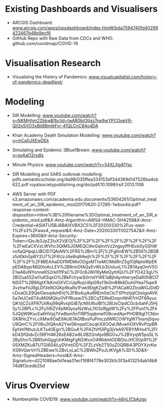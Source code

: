 # Existing Dashboards and Visualisers

- ARCGIS Dashboard: 
www.arcgis.com/apps/opsdashboard/index.html#/bda7594740fd40299423467b48e9ecf6   
- GitHub Repo with Raw Data from CDCs and WHO:
github.com/covidmap/COVID-19

# Visualisation Research
- Visualising the History of Pandemics:
www.visualcapitalist.com/history-of-pandemics-deadliest/

# Modeling

- SIR Modelling:
www.youtube.com/watch?v=NKMHhm2Zbkw&fbclid=IwAR0biOtlgz7ne9wYPCOqeV8-QiI2nSVO3xBjt8BmlkFvr-41QLCnC84odDA
- Khan Academy Death Simulation Modelling:
www.youtube.com/watch?v=mCa0JXEwDEk
- Simulating and Epidemic 3Blue1Brown: 
www.youtube.com/watch?v=gxAaO2rsdIs
- Minute Physics:
www.youtube.com/watch?v=54XLXg4fYsc
- SIR Modelling and SARS outbreak modelling:
pdfs.semanticscholar.org/4a98/035ffea334153df344369d147526ba4cb622.pdf
royalsocietypublishing.org/doi/pdf/10.1098/rsif.2013.1106

- AWS Server with PDF
s3.amazonaws.com/academia.edu.documents/53604261/Optimal_treatment_of_an_SIR_epidemic_mod20170620-27285-1wbox4d.pdf?response-content-disposition=inline%3B%20filename%3DOptimal_treatment_of_an_SIR_epidemic_mod.pdf&X-Amz-Algorithm=AWS4-HMAC-SHA256&X-Amz-Credential=ASIATUSBJ6BAIXVBX2C5%2F20200330%2Fus-east-1%2Fs3%2Faws4_request&X-Amz-Date=20200330T002754Z&X-Amz-Expires=3600&X-Amz-Security-Token=IQoJb3JpZ2luX2VjEOj%2F%2F%2F%2F%2F%2F%2F%2F%2F%2FwEaCXVzLWVhc3QtMSJGMEQCIAvGqhvtVz2ngsyIffHEck0yGShWvxXaQHpqUJBClD7QAiAN%2FRS%2Bm%2Fj%2FglhnEW%2B56%2BSBz5d0khGpBY2U7%2F6UzJ4e8iq9Awjh%2F%2F%2F%2F%2F%2F%2F%2F%2F%2F8BEAAaDDI1MDMxODgxMTIwMCIMdRnZ5g1OjNpIoWpEKpEDA8yprMQ0toAcLEV%2B9rinOfAQyEvWLb3UoluxL1%2B1AyqOmV5OE1wA6oNYonneKS2rkIl1fPaC%2F0c8JWi19yMeQytHQU%2FYO423gU%2BlZua55ZwI1uKSqxO%2BkFcVywS0rrtdYWE1aBjhAymheryeDaR0hBCl7NSGT%2B9XgtX1kKmGXVCcUpRcpU6pGRxf3k0m88k6Duh0Yea75qw93vzhwfVJRgLDf3eROGKp9kaRs1Fwk9DgKZwB%2FlACa8OZlosWGJDdDcDoaOLE9QeIGesqdsh6Vj%2FBo4ujAu6REm0eCtcTXPhztjqlCbsIgoAVK5a7eUCe6T4uMGMQky0VFfRuaw3%2BCqTDRelDoqmNhR7rHZF6RyuzQKVjCZsXFR7UiiRsj99qRviqIGiB7jcNIlU6uIBI%2BUsCIpdCGcb4ahFJ5Hj5y%2BPLc%2Fy59IZV4pMQyoyNzWuL1Xi3zRjgtW%2Fy%2FPun1%2Fk5JQtjW9KscEa6HVpj7VwBsm5nTlRP5qqbmefO8cwdAprPHOB9gI7CNimGKRHcZYvLcXMw9OaE9AU67AGfBvsPuPmczdWRCOWYgW71nsmj5qvuU9QmC%2F06u2tQAnA2Ywi56nqwICecqhXXOOaUMuwhOXVRvPzpBREpfxh1NhutJLKTs40Egn%2BGuA%2FAZtVfGlPg3jVeA97EBYMHo4%2FIkD4SfQldvZc5RFH4K26sEAB2w8L0B2GnAjx6BGOvJ%2BVyqW5psSL%2ByEhn%2BR5shQggUhKMtgFgN2tKvxO496dmtODBDizJHC92p91%2F0SXMZKu87UTGl6S4iLyDVmtOD%2FZLzVb2T50uZ0QR8iA3PDYXzrKwXS9VQerVrl%2BEwe%2BvLoLaC%2BWhZPoJLtKVgA%3D%3D&X-Amz-SignedHeaders=host&X-Amz-Signature=d221088ae0d1eaa31ecf168f4778e302b1c5f3a413254ab14b874d8f3cedb25d

# Virus Overview

- Numberphile COVID19:
www.youtube.com/watch?v=k6nLfCbAzgo